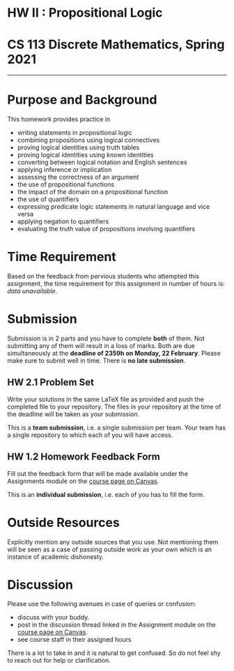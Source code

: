 # HW II : Propositional Logic
# CS 113 Discrete Mathematics, Spring 2021

-------

# Purpose and Background

This homework provides practice in
- writing statements in propositional logic
- combining propositions using logical connectives
- proving logical identities using truth tables
- proving logical identities using known identities
- converting between logical notation and English sentences
- applying inference or implication
- assessing the correctness of an argument
- the use of propositional functions
- the impact of the domain on a propositional function
- the use of quantifiers
- expressing predicate logic statements in natural language and vice versa
- applying negation to quantifiers
- evaluating the truth value of propositions involving quantifiers

# Time Requirement
Based on the feedback from pervious students who attempted this assignment, the time requirement for this assignment in number of hours is: _data unavailable_.

# Submission
Submission is in 2 parts and you have to complete __both__ of them. Not submitting any of them will result in a loss of marks. Both are due simultaneously at the __deadline of 2359h on Monday, 22 February__. Please make sure to submit well in time. There is __no late submission__.


## HW 2.1 Problem Set
Write your solutions in the same LaTeX file as provided and push the completed file to your repository. The files in your repository at the time of the deadline will be taken as your submission.

This is a __team submission__, i.e. a single submission per team. Your team has a single repository to which each of you will have access.

## HW 1.2 Homework Feedback Form
Fill out the feedback form that will be made available under the Assignments module on the [course page on Canvas](https://hulms.instructure.com/courses/1262).

This is an __individual submission__, i.e. each of you has to fill the form.

# Outside Resources
Explicitly mention any outside sources that you use. Not mentioning them will be seen as a case of passing outside work as your own which is an instance of academic dishonesty.

# Discussion
Please use the following avenues in case of queries or confusion:

- discuss with your buddy.
- post in the discussion thread linked in the Assignment module on the [course page on Canvas](https://hulms.instructure.com/courses/1262).
- see course staff in their assigned hours

There is a lot to take in and it is natural to get confused. So do not feel shy to reach out for help or clarification.
